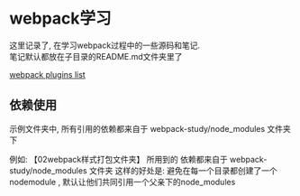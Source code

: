 # webpack学习

这里记录了, 在学习webpack过程中的一些源码和笔记.  
笔记默认都放在子目录的README.md文件夹里了

[webpack plugins list](https://www.webpackjs.com/plugins/)

## 依赖使用  

示例文件夹中, 所有引用的依赖都来自于 webpack-study/node_modules 文件夹下

例如: 【02webpack样式打包文件夹】 所用到的 依赖都来自于 webpack-study/node_modules 文件夹
这样的好处是: 避免在每一个目录都创建了一个nodemodule , 默认让他们共同引用一个父亲下的node_modules
